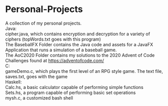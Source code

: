 # Personal-Projects
A collection of my personal projects. <br>
Java:<br>
  cipher.java, which contains encryption and decryption for a variety of ciphers (topWords.txt goes with this program)<br>
  The BaseballFX Folder contains the Java code and assets for a JavaFX Application that runs a simulation of a baseball game.<br>
  The AoC2020 Folder contains my solutions to the 2020 Advent of Code Challenges found at https://adventofcode.com/<br>
 C:<br>
  gameDemo.c, which plays the first level of an RPG style game. The text file, saves.txt, goes with the game<br>
  Haskell:<br>
    Calc.hs, a basic calculator capable of performing simple functions<br>
    Sets.hs, a program capable of performing basic set operations<br>
    mysh.c, a customized bash shell
